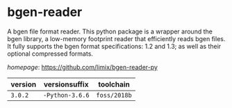 # bgen-reader

A bgen file format reader. This python package is a wrapper around the bgen library, a low-memory footprint reader that efficiently reads bgen files. It fully supports the bgen format specifications: 1.2 and 1.3; as well as their optional compressed formats.

*homepage*: <https://github.com/limix/bgen-reader-py>

version | versionsuffix | toolchain
--------|---------------|----------
``3.0.2`` | ``-Python-3.6.6`` | ``foss/2018b``
